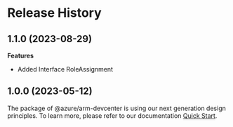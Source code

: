 # Release History
    
## 1.1.0 (2023-08-29)
    
**Features**

  - Added Interface RoleAssignment
    
    
## 1.0.0 (2023-05-12)

The package of @azure/arm-devcenter is using our next generation design principles. To learn more, please refer to our documentation [Quick Start](https://aka.ms/js-track2-quickstart).
